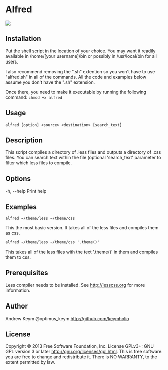 # Alfred
<img src="https://raw.github.com/keymholio/alfred/master/alfred.jpg"/>

## Installation
Put the shell script in the location of your choice. You may want it readily available in /home/[your username]/bin or possibly in /usr/local/bin for all users.

I also recommend removing the ".sh" extention so you won't have to use "alfred.sh" in all of the commands. All the code and examples below assume you don't have the ".sh" extension.

Once there, you need to make it executable by running the following command:
`chmod +x alfred`

## Usage
`alfred [option] <source> <destination> [search_text]` 

## Description
This script compiles a directory of .less files and outputs a directory of .css files. You can search text within the file (optional 'search_text' parameter to filter which less files to compile.

## Options
  -h, --help	Print help

## Examples
`alfred ~/theme/less ~/theme/css`

This the most basic version. It takes all of the less files and compiles them as css.

`alfred ~/theme/less ~/theme/css '.theme()'`

This takes all of the less files with the text '.theme()' in them and compiles them to css.

## Prerequisites
Less compiler needs to be installed. See http://lesscss.org for more information.

## Author
Andrew Keym 
@optimus_keym
http://github.com/keymholio

## License
Copyright © 2013 Free Software Foundation, Inc. License  GPLv3+:  GNU
GPL version 3 or later <http://gnu.org/licenses/gpl.html>.
This  is  free  software:  you  are free to change and redistribute it.
There is NO WARRANTY, to the extent permitted by law.
